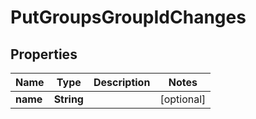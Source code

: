 

# PutGroupsGroupIdChanges


## Properties

| Name | Type | Description | Notes |
|------------ | ------------- | ------------- | -------------|
|**name** | **String** |  |  [optional] |



